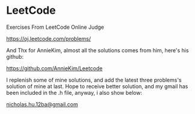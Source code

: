 LeetCode
========

Exercises From LeetCode Online Judge

https://oj.leetcode.com/problems/

And Thx for AnnieKim, almost all the solutions comes from him, here's his github:

https://github.com/AnnieKim/Leetcode

I replenish some of mine solutions, and add the latest three problems's solution of mine at last.
Hope to receive better solution, and my gmail has been included in the .h file, anyway, i also show below:

nicholas.hu.12ba@gmail.com
